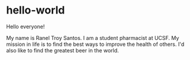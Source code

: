 # hello-world

Hello everyone!

My name is Ranel Troy Santos. I am a student pharmacist at UCSF.
My mission in life is to find the best ways to improve the health of others.
I'd also like to find the greatest beer in the world.
